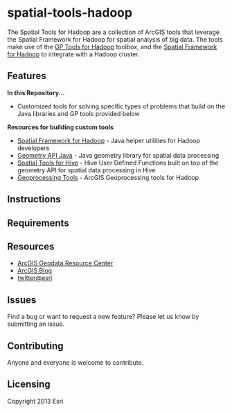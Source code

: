 spatial-tools-hadoop
====================

The Spatial Tools for Hadoop are a collection of ArcGIS tools that leverage the Spatial Framework for Hadoop for spatial analysis of big data.  The tools make use of the [GP Tools for Hadoop](https://github.com/Esri/gp-tools-hadoop) toolbox, and the [Spatial Framework for Hadoop](https://github.com/Esri/spatial-framework-hadoop) to integrate with a Hadoop cluster.

## Features

**In this Repository...**
* Customized tools for solving specific types of problems that build on the Java libraries and GP tools provided below

**Resources for building custom tools**
* [Spatial Framework for Hadoop](https://github.com/Esri/spatial-framework-hadoop) - Java helper utilities for Hadoop developers
* [Geometry API Java](https://github.com/Esri/geometry-api-java) - Java geometry library for spatial data processing 
* [Spatial Tools for Hive](https://github.com/Esri/spatial-tools-hive) - Hive User Defined Functions built on top of the geometry API for spatial data processing in Hive
* [Geoprocessing Tools](https://github.com/Esri/gp-tools-hadoop) - ArcGIS Geoprocessing tools for Hadoop

## Instructions

## Requirements

## Resources

* [ArcGIS Geodata Resource Center]( http://resources.arcgis.com/en/communities/geodata/)
* [ArcGIS Blog](http://blogs.esri.com/esri/arcgis/)
* [twitter@esri](http://twitter.com/esri)

## Issues

Find a bug or want to request a new feature?  Please let us know by submitting an issue.

## Contributing

Anyone and everyone is welcome to contribute. 

## Licensing
Copyright 2013 Esri
